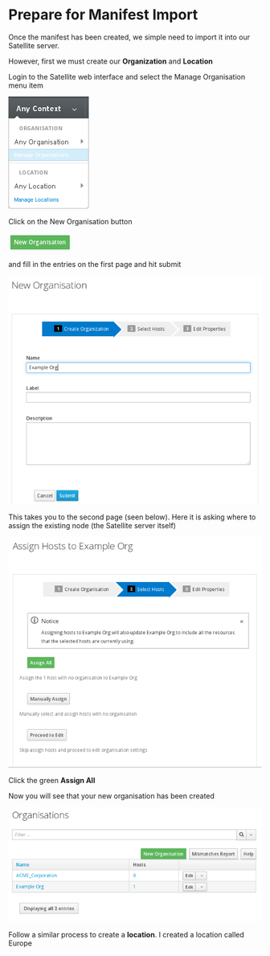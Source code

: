# Prepare for Manifest Import

Once the manifest has been created, we simple need to import it into our Satellite server.

However, first we must create our **Organization** and **Location**

Login to the Satellite web interface and select the Manage Organisation menu item

![Manage Organisation](../images/manage-org.png)

Click on the New Organisation button

 ![Manage Organisation](../images/new-org.png)

and fill in the entries on the first page and hit submit

![Manage Organisation](../images/new-org-page1.png)

This takes you to the second page (seen below). Here it is asking where to assign the existing node (the Satellite server itself)

![Manage Organisation](../images/new-org-page2.png)

Click the green **Assign All**

Now you will see that your new organisation has been created

![Manage Organisation](../images/new-org-final.png)

Follow a similar process to create a **location**. I created a location called Europe
